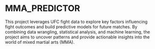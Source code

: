 # MMA_PREDICTOR
This project leverages UFC fight data to explore key factors influencing fight outcomes and build predictive models for future matches. By combining data wrangling, statistical analysis, and machine learning, the project aims to uncover patterns and provide actionable insights into the world of mixed martial arts (MMA).
